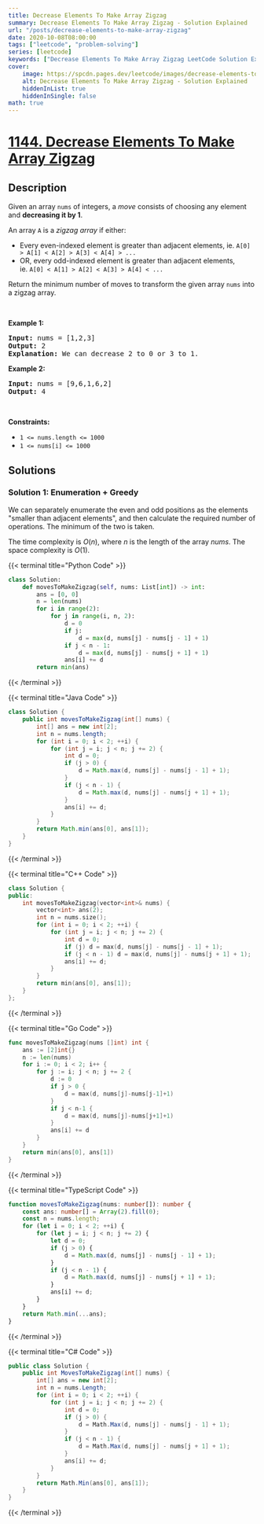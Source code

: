 ```yaml
---
title: Decrease Elements To Make Array Zigzag
summary: Decrease Elements To Make Array Zigzag - Solution Explained
url: "/posts/decrease-elements-to-make-array-zigzag"
date: 2020-10-08T08:00:00
tags: ["leetcode", "problem-solving"]
series: [leetcode]
keywords: ["Decrease Elements To Make Array Zigzag LeetCode Solution Explained in all languages", "1144", "leetcode question 1144", "Decrease Elements To Make Array Zigzag", "LeetCode", "leetcode solution in Python3 C++ Java Go PHP Ruby Swift TypeScript Rust C# JavaScript C", "GeeksforGeeks", "InterviewBit", "Coding Ninjas", "HackerRank", "HackerEarth", "CodeChef", "TopCoder", "AlgoExpert", "freeCodeCamp", "Codeforces", "GitHub", "AtCoder", "Samir Paul"]
cover:
    image: https://spcdn.pages.dev/leetcode/images/decrease-elements-to-make-array-zigzag.webp
    alt: Decrease Elements To Make Array Zigzag - Solution Explained
    hiddenInList: true
    hiddenInSingle: false
math: true
---
```



# [1144. Decrease Elements To Make Array Zigzag](https://leetcode.com/problems/decrease-elements-to-make-array-zigzag)


## Description

<p>Given an array <code>nums</code> of integers, a <em>move</em>&nbsp;consists of choosing any element and <strong>decreasing it by 1</strong>.</p>

<p>An array <code>A</code> is a&nbsp;<em>zigzag array</em>&nbsp;if either:</p>

<ul>
	<li>Every even-indexed element is greater than adjacent elements, ie.&nbsp;<code>A[0] &gt; A[1] &lt; A[2] &gt; A[3] &lt; A[4] &gt; ...</code></li>
	<li>OR, every odd-indexed element is greater than adjacent elements, ie.&nbsp;<code>A[0] &lt; A[1] &gt; A[2] &lt; A[3] &gt; A[4] &lt; ...</code></li>
</ul>

<p>Return the minimum number of moves to transform the given array <code>nums</code> into a zigzag array.</p>

<p>&nbsp;</p>
<p><strong class="example">Example 1:</strong></p>

<pre>
<strong>Input:</strong> nums = [1,2,3]
<strong>Output:</strong> 2
<strong>Explanation:</strong> We can decrease 2 to 0 or 3 to 1.
</pre>

<p><strong class="example">Example 2:</strong></p>

<pre>
<strong>Input:</strong> nums = [9,6,1,6,2]
<strong>Output:</strong> 4
</pre>

<p>&nbsp;</p>
<p><strong>Constraints:</strong></p>

<ul>
	<li><code>1 &lt;= nums.length &lt;= 1000</code></li>
	<li><code>1 &lt;= nums[i] &lt;= 1000</code></li>
</ul>

## Solutions

### Solution 1: Enumeration + Greedy

We can separately enumerate the even and odd positions as the elements "smaller than adjacent elements", and then calculate the required number of operations. The minimum of the two is taken.

The time complexity is $O(n)$, where $n$ is the length of the array $nums$. The space complexity is $O(1)$.

<!-- tabs:start -->

{{< terminal title="Python Code" >}}
```python
class Solution:
    def movesToMakeZigzag(self, nums: List[int]) -> int:
        ans = [0, 0]
        n = len(nums)
        for i in range(2):
            for j in range(i, n, 2):
                d = 0
                if j:
                    d = max(d, nums[j] - nums[j - 1] + 1)
                if j < n - 1:
                    d = max(d, nums[j] - nums[j + 1] + 1)
                ans[i] += d
        return min(ans)
```
{{< /terminal >}}

{{< terminal title="Java Code" >}}
```java
class Solution {
    public int movesToMakeZigzag(int[] nums) {
        int[] ans = new int[2];
        int n = nums.length;
        for (int i = 0; i < 2; ++i) {
            for (int j = i; j < n; j += 2) {
                int d = 0;
                if (j > 0) {
                    d = Math.max(d, nums[j] - nums[j - 1] + 1);
                }
                if (j < n - 1) {
                    d = Math.max(d, nums[j] - nums[j + 1] + 1);
                }
                ans[i] += d;
            }
        }
        return Math.min(ans[0], ans[1]);
    }
}
```
{{< /terminal >}}

{{< terminal title="C++ Code" >}}
```cpp
class Solution {
public:
    int movesToMakeZigzag(vector<int>& nums) {
        vector<int> ans(2);
        int n = nums.size();
        for (int i = 0; i < 2; ++i) {
            for (int j = i; j < n; j += 2) {
                int d = 0;
                if (j) d = max(d, nums[j] - nums[j - 1] + 1);
                if (j < n - 1) d = max(d, nums[j] - nums[j + 1] + 1);
                ans[i] += d;
            }
        }
        return min(ans[0], ans[1]);
    }
};
```
{{< /terminal >}}

{{< terminal title="Go Code" >}}
```go
func movesToMakeZigzag(nums []int) int {
	ans := [2]int{}
	n := len(nums)
	for i := 0; i < 2; i++ {
		for j := i; j < n; j += 2 {
			d := 0
			if j > 0 {
				d = max(d, nums[j]-nums[j-1]+1)
			}
			if j < n-1 {
				d = max(d, nums[j]-nums[j+1]+1)
			}
			ans[i] += d
		}
	}
	return min(ans[0], ans[1])
}
```
{{< /terminal >}}

{{< terminal title="TypeScript Code" >}}
```ts
function movesToMakeZigzag(nums: number[]): number {
    const ans: number[] = Array(2).fill(0);
    const n = nums.length;
    for (let i = 0; i < 2; ++i) {
        for (let j = i; j < n; j += 2) {
            let d = 0;
            if (j > 0) {
                d = Math.max(d, nums[j] - nums[j - 1] + 1);
            }
            if (j < n - 1) {
                d = Math.max(d, nums[j] - nums[j + 1] + 1);
            }
            ans[i] += d;
        }
    }
    return Math.min(...ans);
}
```
{{< /terminal >}}

{{< terminal title="C# Code" >}}
```cs
public class Solution {
    public int MovesToMakeZigzag(int[] nums) {
        int[] ans = new int[2];
        int n = nums.Length;
        for (int i = 0; i < 2; ++i) {
            for (int j = i; j < n; j += 2) {
                int d = 0;
                if (j > 0) {
                    d = Math.Max(d, nums[j] - nums[j - 1] + 1);
                }
                if (j < n - 1) {
                    d = Math.Max(d, nums[j] - nums[j + 1] + 1);
                }
                ans[i] += d;
            }
        }
        return Math.Min(ans[0], ans[1]);
    }
}
```
{{< /terminal >}}

<!-- tabs:end -->

<!-- end -->
